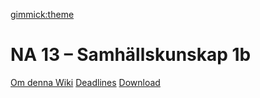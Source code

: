 [gimmick:theme](readable)

# NA 13 – Samhällskunskap 1b

[Om denna Wiki](../index.md)
[Deadlines](na13/deadlines.md)
[Download](download.md)
